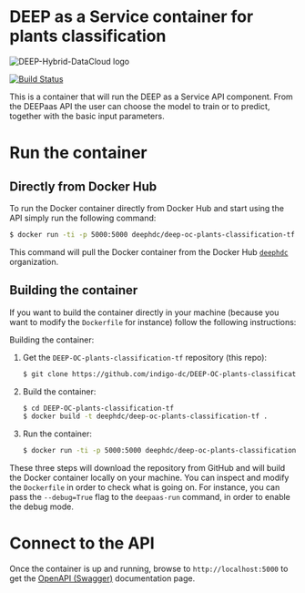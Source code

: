 # DEEP as a Service container for plants classification

![DEEP-Hybrid-DataCloud logo](https://deep-hybrid-datacloud.eu/wp-content/uploads/sites/2/2018/01/logo.png)

[![Build Status](https://jenkins.indigo-datacloud.eu:8080/buildStatus/icon?job=Pipeline-as-code/DEEP-OC-org/DEEP-OC-plants-classification-tf/master)](https://jenkins.indigo-datacloud.eu:8080/job/Pipeline-as-code/job/DEEP-OC-org/job/DEEP-OC-plants-classification-tf/job/master)

This is a container that will run the DEEP as a Service API component. From the DEEPaas API the user can choose the model
 to train or to predict, together with the basic input parameters.


# Run the container

## Directly from Docker Hub

To run the Docker container directly from Docker Hub and start using the API
simply run the following command:

```bash
$ docker run -ti -p 5000:5000 deephdc/deep-oc-plants-classification-tf
```

This command will pull the Docker container from the Docker Hub
[`deephdc`](https://hub.docker.com/u/deephdc/) organization.

## Building the container

If you want to build the container directly in your machine (because you want
to modify the `Dockerfile` for instance) follow the following instructions:

Building the container:

1. Get the `DEEP-OC-plants-classification-tf` repository (this repo):

    ```bash
    $ git clone https://github.com/indigo-dc/DEEP-OC-plants-classification-tf
    ```

2. Build the container:

    ```bash
    $ cd DEEP-OC-plants-classification-tf
    $ docker build -t deephdc/deep-oc-plants-classification-tf .
    ```

3. Run the container:

    ```bash
    $ docker run -ti -p 5000:5000 deephdc/deep-oc-plants-classification-tf
    ```

These three steps will download the repository from GitHub and will build the
Docker container locally on your machine. You can inspect and modify the
`Dockerfile` in order to check what is going on. For instance, you can pass the
`--debug=True` flag to the `deepaas-run` command, in order to enable the debug
mode.

# Connect to the API

Once the container is up and running, browse to `http://localhost:5000` to get
the [OpenAPI (Swagger)](https://www.openapis.org/) documentation page.
